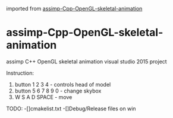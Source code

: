 imported from [assimp-Cpp-OpenGL-skeletal-animation](https://github.com/vovan4ik123/assimp-Cpp-OpenGL-skeletal-animation)

# assimp-Cpp-OpenGL-skeletal-animation
assimp C++ OpenGL skeletal animation visual studio 2015 project


Instruction:          
  
  1. button 1 2 3 4  - controls head of model
  2. button 5 6 7 8 9 0  - change skybox
  3. W S A D SPACE   -  move

TODO:
  -[]cmakelist.txt
  -[]Debug/Release files on win